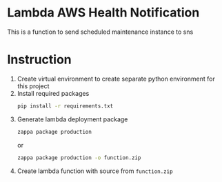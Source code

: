 # Lambda AWS Health Notification #

This is a function to send scheduled maintenance instance to sns

# Instruction
1. Create virtual environment to create separate python environment for this project
2. Install required packages
    ```bash
    pip install -r requirements.txt
    ```
3. Generate lambda deployment package
    ```bash
    zappa package production
    ```
    or
    ```bash
    zappa package production -o function.zip
    ```
4. Create lambda function with source from `function.zip`